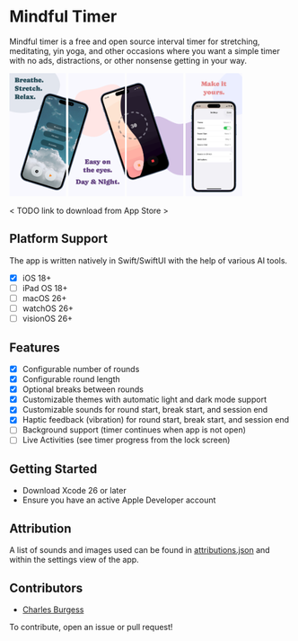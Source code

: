 # Mindful Timer

Mindful timer is a free and open source interval timer for stretching, meditating, yin yoga, and other occasions where you want a simple timer with no ads, distractions, or other nonsense getting in your way.

<div width="100%">
	<picture>
		<img src="App Store/preview-1.png" width="20%" />
	</picture>
	<picture>
		<img src="App Store/preview-2.png" width="20%" />
	</picture>
	<picture>
		<img src="App Store/preview-3.png" width="20%" />
	</picture>
	<picture>
		<img src="App Store/preview-4.png" width="20%" />
	</picture>
</div>

< TODO link to download from App Store >

## Platform Support

The app is written natively in Swift/SwiftUI with the help of various AI tools.

- [x] iOS 18+
- [ ] iPad OS 18+
- [ ] macOS 26+
- [ ] watchOS 26+
- [ ] visionOS 26+

## Features

- [x] Configurable number of rounds
- [x] Configurable round length
- [x] Optional breaks between rounds
- [x] Customizable themes with automatic light and dark mode support
- [x] Customizable sounds for round start, break start, and session end
- [x] Haptic feedback (vibration) for round start, break start, and session end
- [ ] Background support (timer continues when app is not open)
- [ ] Live Activities (see timer progress from the lock screen)

## Getting Started

- Download Xcode 26 or later
- Ensure you have an active Apple Developer account

## Attribution

A list of sounds and images used can be found in [attributions.json](/Mindful%20Timer/attributions.json) and within the settings view of the app.

## Contributors

- [Charles Burgess](https://cvburgess.com/)

To contribute, open an issue or pull request!
